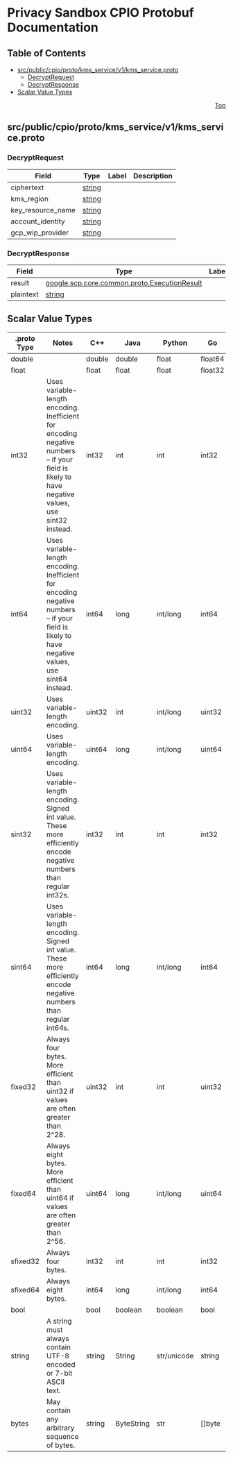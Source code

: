 # Privacy Sandbox CPIO Protobuf Documentation
<a name="top"></a>

## Table of Contents

- [src/public/cpio/proto/kms_service/v1/kms_service.proto](#src_public_cpio_proto_kms_service_v1_kms_service-proto)
  - [DecryptRequest](#google-cmrt-sdk-kms_service-v1-DecryptRequest)
  - [DecryptResponse](#google-cmrt-sdk-kms_service-v1-DecryptResponse)
- [Scalar Value Types](#scalar-value-types)

<a name="src_public_cpio_proto_kms_service_v1_kms_service-proto"></a>
<p align="right"><a href="#top">Top</a></p>

## src/public/cpio/proto/kms_service/v1/kms_service.proto

<a name="google-cmrt-sdk-kms_service-v1-DecryptRequest"></a>

### DecryptRequest

| Field | Type | Label | Description |
| ----- | ---- | ----- | ----------- |
| ciphertext | [string](#string) |  |  |
| kms_region | [string](#string) |  |  |
| key_resource_name | [string](#string) |  |  |
| account_identity | [string](#string) |  |  |
| gcp_wip_provider | [string](#string) |  |  |
<a name="google-cmrt-sdk-kms_service-v1-DecryptResponse"></a>

### DecryptResponse

| Field | Type | Label | Description |
| ----- | ---- | ----- | ----------- |
| result | [google.scp.core.common.proto.ExecutionResult](#google-scp-core-common-proto-ExecutionResult) |  |  |
| plaintext | [string](#string) |  |  |

## Scalar Value Types

| .proto Type | Notes | C++ | Java | Python | Go |
| ----------- | ----- | --- | ---- | ------ | -- |
| <a name="double" /> double |  | double | double | float | float64 |
| <a name="float" /> float |  | float | float | float | float32 |
| <a name="int32" /> int32 | Uses variable-length encoding. Inefficient for encoding negative numbers – if your field is likely to have negative values, use sint32 instead. | int32 | int | int | int32 |
| <a name="int64" /> int64 | Uses variable-length encoding. Inefficient for encoding negative numbers – if your field is likely to have negative values, use sint64 instead. | int64 | long | int/long | int64 |
| <a name="uint32" /> uint32 | Uses variable-length encoding. | uint32 | int | int/long | uint32 |
| <a name="uint64" /> uint64 | Uses variable-length encoding. | uint64 | long | int/long | uint64 |
| <a name="sint32" /> sint32 | Uses variable-length encoding. Signed int value. These more efficiently encode negative numbers than regular int32s. | int32 | int | int | int32 |
| <a name="sint64" /> sint64 | Uses variable-length encoding. Signed int value. These more efficiently encode negative numbers than regular int64s. | int64 | long | int/long | int64 |
| <a name="fixed32" /> fixed32 | Always four bytes. More efficient than uint32 if values are often greater than 2^28. | uint32 | int | int | uint32 |
| <a name="fixed64" /> fixed64 | Always eight bytes. More efficient than uint64 if values are often greater than 2^56. | uint64 | long | int/long | uint64 |
| <a name="sfixed32" /> sfixed32 | Always four bytes. | int32 | int | int | int32 |
| <a name="sfixed64" /> sfixed64 | Always eight bytes. | int64 | long | int/long | int64 |
| <a name="bool" /> bool |  | bool | boolean | boolean | bool |
| <a name="string" /> string | A string must always contain UTF-8 encoded or 7-bit ASCII text. | string | String | str/unicode | string |
| <a name="bytes" /> bytes | May contain any arbitrary sequence of bytes. | string | ByteString | str | []byte |
